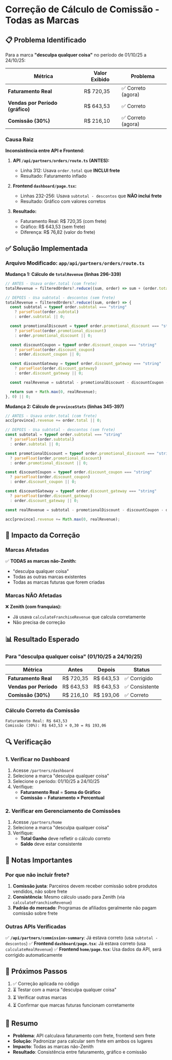 # Correção de Cálculo de Comissão - Todas as Marcas

## 📋 Problema Identificado

Para a marca **"desculpa qualquer coisa"** no período de 01/10/25 a 24/10/25:

| Métrica | Valor Exibido | Problema |
|---------|---------------|----------|
| **Faturamento Real** | R$ 720,35 | ✅ Correto (agora) |
| **Vendas por Período (gráfico)** | R$ 643,53 | ✅ Correto |
| **Comissão (30%)** | R$ 216,10 | ✅ Correto (agora) |

### Causa Raiz

**Inconsistência entre API e Frontend:**

1. **API `/api/partners/orders/route.ts` (ANTES):**
   - Linha 312: Usava `order.total` que **INCLUI frete**
   - Resultado: Faturamento inflado

2. **Frontend `dashboard/page.tsx`:**
   - Linhas 232-256: Usava `subtotal - descontos` que **NÃO inclui frete**
   - Resultado: Gráfico com valores corretos

3. **Resultado:**
   - Faturamento Real: R$ 720,35 (com frete)
   - Gráfico: R$ 643,53 (sem frete)
   - Diferença: R$ 76,82 (valor do frete)

## ✅ Solução Implementada

### Arquivo Modificado: `app/api/partners/orders/route.ts`

**Mudança 1: Cálculo de `totalRevenue` (linhas 296-339)**

```typescript
// ANTES - Usava order.total (com frete)
totalRevenue = filteredOrders?.reduce((sum, order) => sum + (order.total || 0), 0) || 0;

// DEPOIS - Usa subtotal - descontos (sem frete)
totalRevenue = filteredOrders?.reduce((sum, order) => {
  const subtotal = typeof order.subtotal === "string" 
    ? parseFloat(order.subtotal) 
    : order.subtotal || 0;

  const promotionalDiscount = typeof order.promotional_discount === "string"
    ? parseFloat(order.promotional_discount)
    : order.promotional_discount || 0;

  const discountCoupon = typeof order.discount_coupon === "string"
    ? parseFloat(order.discount_coupon)
    : order.discount_coupon || 0;

  const discountGateway = typeof order.discount_gateway === "string"
    ? parseFloat(order.discount_gateway)
    : order.discount_gateway || 0;

  const realRevenue = subtotal - promotionalDiscount - discountCoupon - discountGateway;

  return sum + Math.max(0, realRevenue);
}, 0) || 0;
```

**Mudança 2: Cálculo de `provinceStats` (linhas 345-397)**

```typescript
// ANTES - Usava order.total (com frete)
acc[province].revenue += order.total || 0;

// DEPOIS - Usa subtotal - descontos (sem frete)
const subtotal = typeof order.subtotal === "string"
  ? parseFloat(order.subtotal)
  : order.subtotal || 0;

const promotionalDiscount = typeof order.promotional_discount === "string"
  ? parseFloat(order.promotional_discount)
  : order.promotional_discount || 0;

const discountCoupon = typeof order.discount_coupon === "string"
  ? parseFloat(order.discount_coupon)
  : order.discount_coupon || 0;

const discountGateway = typeof order.discount_gateway === "string"
  ? parseFloat(order.discount_gateway)
  : order.discount_gateway || 0;

const realRevenue = subtotal - promotionalDiscount - discountCoupon - discountGateway;

acc[province].revenue += Math.max(0, realRevenue);
```

## 🎯 Impacto da Correção

### Marcas Afetadas

✅ **TODAS as marcas não-Zenith:**
- "desculpa qualquer coisa"
- Todas as outras marcas existentes
- Todas as marcas futuras que forem criadas

### Marcas NÃO Afetadas

❌ **Zenith (com franquias):**
- Já usava `calculateFranchiseRevenue` que calcula corretamente
- Não precisa de correção

## 📊 Resultado Esperado

### Para "desculpa qualquer coisa" (01/10/25 a 24/10/25)

| Métrica | Antes | Depois | Status |
|---------|-------|--------|--------|
| **Faturamento Real** | R$ 720,35 | R$ 643,53 | ✅ Corrigido |
| **Vendas por Período** | R$ 643,53 | R$ 643,53 | ✅ Consistente |
| **Comissão (30%)** | R$ 216,10 | R$ 193,06 | ✅ Correto |

### Cálculo Correto da Comissão

```
Faturamento Real: R$ 643,53
Comissão (30%): R$ 643,53 × 0,30 = R$ 193,06
```

## 🔍 Verificação

### 1. Verificar no Dashboard

1. Acesse `/partners/dashboard`
2. Selecione a marca "desculpa qualquer coisa"
3. Selecione o período: 01/10/25 a 24/10/25
4. Verifique:
   - **Faturamento Real** = **Soma do Gráfico**
   - **Comissão** = **Faturamento × Percentual**

### 2. Verificar em Gerenciamento de Comissões

1. Acesse `/partners/home`
2. Selecione a marca "desculpa qualquer coisa"
3. Verifique:
   - **Total Ganho** deve refletir o cálculo correto
   - **Saldo** deve estar consistente

## 📝 Notas Importantes

### Por que não incluir frete?

1. **Comissão justa**: Parceiros devem receber comissão sobre produtos vendidos, não sobre frete
2. **Consistência**: Mesmo cálculo usado para Zenith (via `calculateFranchiseRevenue`)
3. **Padrão do mercado**: Programas de afiliados geralmente não pagam comissão sobre frete

### Outras APIs Verificadas

✅ **`/api/partners/commission-summary`**: Já estava correto (usa `subtotal - descontos`)
✅ **Frontend `dashboard/page.tsx`**: Já estava correto (usa `calculateRealRevenue`)
✅ **Frontend `home/page.tsx`**: Usa dados da API, será corrigido automaticamente

## 🚀 Próximos Passos

1. ✅ Correção aplicada no código
2. ⏳ Testar com a marca "desculpa qualquer coisa"
3. ⏳ Verificar outras marcas
4. ⏳ Confirmar que marcas futuras funcionam corretamente

## 📌 Resumo

- **Problema**: API calculava faturamento com frete, frontend sem frete
- **Solução**: Padronizar para calcular sem frete em ambos os lugares
- **Impacto**: Todas as marcas não-Zenith
- **Resultado**: Consistência entre faturamento, gráfico e comissão

